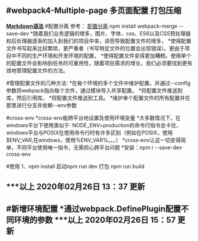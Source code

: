#webpack4-Multiple-page 多页面配置 打包压缩
----------------------------------------------------------------------------------------------------
**[Markdown语法](https://www.mdeditor.com/)**
#配置分离 参考： [配置分离](https://www.cnblogs.com/wangtong111/p/11197313.html) npm install webpack-merge --save-dev
*随着我们业务逻辑的增多，图片、字体、css、ES6以及CSS预处理器和后处理器逐渐的加入到我们的项目中来，进而导致配置文件的增多，
*使得配置文件书写起来比较繁琐，更严重者（书写特定文件的位置会出现错误）。更由于项目中不同的生产环境和开发环境的配置，
*使得配置文件变得更加糟糕。使用单个的配置文件会影响到任务的可重用性，随着项目需求的增长，我们必须要找到更有效地管理配置文件的方法。

#管理配置文件的几种方法:
*在每个环境的多个文件中维护配置，并通过--config参数将webpack指向每个文件，通过模块导入共享配置。
*将配置文件推送到库，然后引用库。
*将配置文件推送到工具。
*维护单个配置文件的所有配置并在那里进行分支并依赖--env参数

#cross-env
*cross-env能跨平台地设置及使用环境变量
*大多数情况下，在windows平台下使用类似于: NODE_ENV=production的命令行指令会卡住，windows平台与POSIX在使用命令行时有许多区别（例如在POSIX，使用$ENV_VAR,在windows，使用%ENV_VAR%。。。）
*cross-env让这一切变得简单，不同平台使用唯一指令，无需担心跨平台问题
*安装：npm i --save-dev cross-env

#使用
1、npm install  启动npm run dev 打包 npm run build

***以上 2020年02月26日 13：37  更新
------------------------------------------------------------------------------------------------------

#新增环境配置
*通过webpack.DefinePlugin配置不同环境的参数
***以上 2020年02月26日 15：57  更新
------------------------------------------------------------------------------------------------------